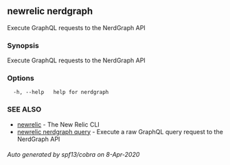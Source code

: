 ## newrelic nerdgraph

Execute GraphQL requests to the NerdGraph API

### Synopsis

Execute GraphQL requests to the NerdGraph API

### Options

```
  -h, --help   help for nerdgraph
```

### SEE ALSO

* [newrelic](newrelic.md)	 - The New Relic CLI
* [newrelic nerdgraph query](newrelic_nerdgraph_query.md)	 - Execute a raw GraphQL query request to the NerdGraph API

###### Auto generated by spf13/cobra on 8-Apr-2020

